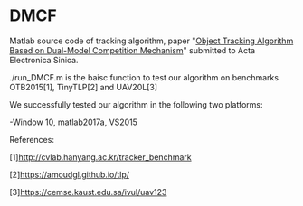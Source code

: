 # DMCF

Matlab source code of tracking algorithm, paper "[Object Tracking Algorithm Based on Dual-Model Competition Mechanism](https://kns.cnki.net/kcms2/article/abstract?v=3uoqIhG8C45S0n9fL2suRadTyEVl2pW9UrhTDCdPD66oDzlh5fls-XQjpc9LTUX_QH4JW2EKrfULUVgYPMG3EqhVQuVOjo5Y&uniplatform=NZKPT)" submitted to Acta Electronica Sinica.

./run_DMCF.m is the baisc function to test our algorithm on benchmarks OTB2015[1], TinyTLP[2] and UAV20L[3]

We successfully tested our algorithm in the following two platforms:

-Window 10, matlab2017a, VS2015


References:

[1]http://cvlab.hanyang.ac.kr/tracker_benchmark

[2]https://amoudgl.github.io/tlp/

[3]https://cemse.kaust.edu.sa/ivul/uav123
